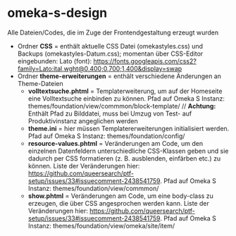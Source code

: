 # omeka-s-design
Alle Dateien/Codes, die im Zuge der Frontendgestaltung erzeugt wurden

* Ordner **CSS** = enthält aktuelle CSS Datei (omekastyles.css) und Backups (omekastyles-Datum.css); momentan über CSS-Editor eingebunden: Lato (font): https://fonts.googleapis.com/css2?family=Lato:ital,wght@0,400;0,700;1,400&display=swap
* Ordner **theme-erweiterungen** = enthält verschiedene Änderungen an Theme-Dateien
  * **volltextsuche.phtml** = Templaterweiterung, um auf der Homeseite eine Volltextsuche einbinden zu können. Pfad auf Omeka S Instanz: themes/foundation/view/commmon/block-template/ //
    **Achtung:** Enthält Pfad zu Bilddatei, muss bei Umzug von Test- auf Produktivinstanz angeglichen werden
  * **theme.ini** = hier müssen Templatererweiterungen initialisiert werden. Pfad auf Omeka S Instanz: themes/foundation/config/
  * **resource-values.phtml** = Veränderungen am Code, um den einzelnen Datenfeldern unterschiedliche CSS-Klassen geben und sie dadurch per CSS formatieren (z. B. ausblenden, einfärben etc.) zu können. Liste der Veränderungen hier: https://github.com/queersearch/ptf-setup/issues/33#issuecomment-2438541759. Pfad auf Omeka S Instanz: themes/foundation/view/commmon/
  * **show.phtml** = Veränderungen am Code, um eine body-class zu erzeugen, die über CSS angesprochen werden kann. Liste der Veränderungen hier: https://github.com/queersearch/ptf-setup/issues/33#issuecomment-2438541759. Pfad auf Omeka S Instanz: themes/foundation/view/omeka/site/item/

